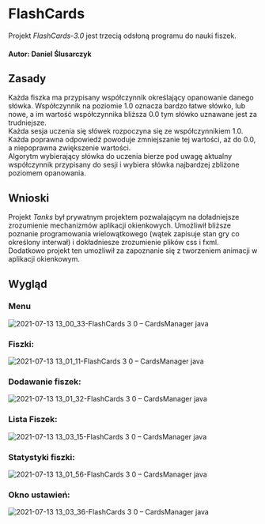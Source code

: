 # FlashCards
Projekt _FlashCards-3.0_ jest trzecią odsłoną programu do nauki fiszek.
#### Autor: Daniel Ślusarczyk

## Zasady
Każda fiszka ma przypisany współczynnik określający opanowanie danego słówka. Współczynnik na poziomie 1.0 oznacza bardzo łatwe słówko, lub nowe, a im wartość współczynnika bliższa 0.0 tym słówko uznawane jest za trudniejsze.  
Każda sesja uczenia się słówek rozpoczyna się ze współczynnikiem 1.0. Każda poprawna odpowiedź powoduje zmniejszanie tej wartości, aż do 0.0, a niepoprawna zwiększenie wartości.  
Algorytm wybierający słówka do uczenia bierze pod uwagę aktualny współczynnik przypisany do sesji i wybiera słówka najbardzej zbliżone poziomem opanowania.  

## Wnioski
Projekt _Tanks_ był prywatnym projektem pozwalającym na doładniejsze zrozumienie mechanizmów aplikacji okienkowych. Umożliwił bliższe poznanie programowania wielowątkowego (wątek zapisuje stan gry co określony interwał) i dokładniesze zrozumienie plików css i fxml. Dodatkowo projekt ten umożliwił za zapoznanie się z tworzeniem animacji w aplikacji okienkowym.

## Wygląd
### Menu
![2021-07-13 13_00_33-FlashCards 3 0 – CardsManager java](https://user-images.githubusercontent.com/74370363/125444641-09f38035-f415-4480-8805-5808bd417492.png)
### Fiszki:
![2021-07-13 13_01_11-FlashCards 3 0 – CardsManager java](https://user-images.githubusercontent.com/74370363/125444646-f0ba2544-9b60-4488-992f-8d192e272ec3.png)
### Dodawanie fiszek:
![2021-07-13 13_01_32-FlashCards 3 0 – CardsManager java](https://user-images.githubusercontent.com/74370363/125444647-f0d1806e-6bb8-4cf7-b677-14edc6a5af59.png)
### Lista Fiszek:
![2021-07-13 13_03_15-FlashCards 3 0 – CardsManager java](https://user-images.githubusercontent.com/74370363/125444663-e2088f3c-a3e3-421c-a946-b8ebc34a22b3.png)
### Statystyki fiszki:
![2021-07-13 13_01_56-FlashCards 3 0 – CardsManager java](https://user-images.githubusercontent.com/74370363/125444662-9de5b603-a0d4-4031-94bf-585077853b2b.png)
### Okno ustawień:
![2021-07-13 13_03_36-FlashCards 3 0 – CardsManager java](https://user-images.githubusercontent.com/74370363/125444661-48e3ac6d-9b03-4227-ae62-53224880ea62.png)

